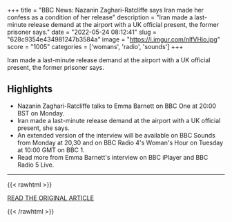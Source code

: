 +++
title = "BBC News: Nazanin Zaghari-Ratcliffe says Iran made her confess as a condition of her release"
description = "Iran made a last-minute release demand at the airport with a UK official present, the former prisoner says."
date = "2022-05-24 08:12:41"
slug = "628c9354e434981247b3584a"
image = "https://i.imgur.com/nlfVHio.jpg"
score = "1005"
categories = ['womans', 'radio', 'sounds']
+++

Iran made a last-minute release demand at the airport with a UK official present, the former prisoner says.

## Highlights

- Nazanin Zaghari-Ratcliffe talks to Emma Barnett on BBC One at 20:00 BST on Monday.
- Iran made a last-minute release demand at the airport with a UK official present, she says.
- An extended version of the interview will be available on BBC Sounds from Monday at 20,30 and on BBC Radio 4's Woman's Hour on Tuesday at 10:00 GMT on BBC 1.
- Read more from Emma Barnett's interview on BBC iPlayer and BBC Radio 5 Live.

---

{{< rawhtml >}}
  <p class="article-category">
    <a target="_blank" href="https://www.bbc.co.uk/news/uk-61548645">READ THE ORIGINAL ARTICLE</a>
  </p>
{{< /rawhtml >}}
